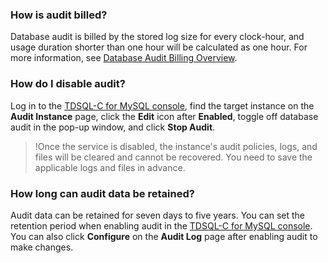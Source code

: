 ### How is audit billed?
Database audit is billed by the stored log size for every clock-hour, and usage duration shorter than one hour will be calculated as one hour. For more information, see [Database Audit Billing Overview](https://www.tencentcloud.com/document/product/1098/52146).

### How do I disable audit?
Log in to the [TDSQL-C for MySQL console](https://console.cloud.tencent.com/dls/cynosdb/instance), find the target instance on the **Audit Instance** page, click the **Edit** icon after **Enabled**, toggle off database audit in the pop-up window, and click **Stop Audit**.

>!Once the service is disabled, the instance's audit policies, logs, and files will be cleared and cannot be recovered. You need to save the applicable logs and files in advance.

### How long can audit data be retained?
Audit data can be retained for seven days to five years. You can set the retention period when enabling audit in the [TDSQL-C for MySQL console](https://console.cloud.tencent.com/dls/cynosdb/instance). You can also click **Configure** on the **Audit Log** page after enabling audit to make changes.

